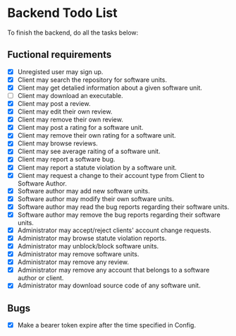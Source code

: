 # Backend Todo List
To finish the backend, do all the tasks below:



## Fuctional requirements
- [x] Unregisted user may sign up.
- [x] Client may search the repository for software units.
- [x] Client may get detalied information about a given software unit.
- [ ] Client may download an executable.
- [x] Client may post a review.
- [x] Client may edit their own review.
- [x] Client may remove their own review.
- [x] Client may post a rating for a software unit.
- [x] Client may remove their own rating for a software unit.
- [x] Client may browse reviews.
- [x] Client may see average raiting of a software unit.
- [x] Client may report a software bug.
- [x] Client may report a statute violation by a software unit.
- [x] Client may request a change to their account type from Client to Software Author.
- [x] Software author may add new software units.
- [x] Software author may modify their own software units.
- [x] Software author may read the bug reports regarding their software units.
- [x] Software author may remove the bug reports regarding their software units.
- [x] Administrator may accept/reject clients' account change requests.
- [x] Administrator may browse statute violation reports.
- [x] Administrator may unblock/block software units.
- [x] Administrator may remove software units.
- [x] Administrator may remove any review.
- [x] Administrator may remove any account that belongs to a software author or client.
- [x] Administrator may download source code of any software unit.

## Bugs
- [x] Make a bearer token expire after the time specified in Config.
